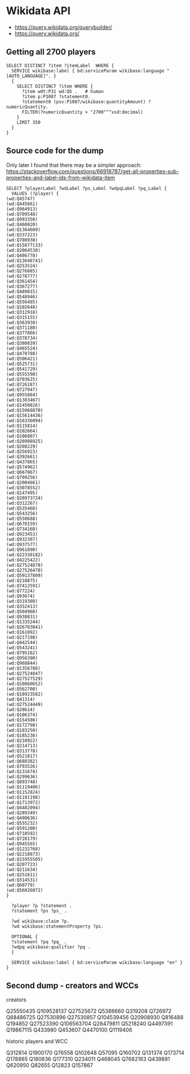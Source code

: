 # Wikidata API

- https://query.wikidata.org/querybuilder/
- https://query.wikidata.org/

## Getting all 2700 players

```
SELECT DISTINCT ?item ?itemLabel  WHERE {
  SERVICE wikibase:label { bd:serviceParam wikibase:language "[AUTO_LANGUAGE]". }
  {
    SELECT DISTINCT ?item WHERE {
      ?item wdt:P31 wd:Q5 .   # human
      ?item p:P1087 ?statement0.
      ?statement0 (psv:P1087/wikibase:quantityAmount) ?numericQuantity.
      FILTER(?numericQuantity > "2700"^^xsd:decimal)
    }
    LIMIT 350
  }
}

```

## Source code for the dump

Only later I found that there may be a simpler approach: https://stackoverflow.com/questions/66918787/get-all-properties-sub-properties-and-label-ids-from-wikidata-item

```
SELECT ?playerLabel ?wdLabel ?ps_Label ?wdpqLabel ?pq_Label {
  VALUES (?player) {
(wd:Q45747)
(wd:Q445661)
(wd:Q964913)
(wd:Q709548)
(wd:Q993350)
(wd:Q460020)
(wd:Q1364609)
(wd:Q337223)
(wd:Q708938)
(wd:Q15877133)
(wd:Q2064538)
(wd:Q486778)
(wd:Q13646741)
(wd:Q253524)
(wd:Q276885)
(wd:Q278777)
(wd:Q361454)
(wd:Q367277)
(wd:Q489015)
(wd:Q548946)
(wd:Q556485)
(wd:Q102648)
(wd:Q312918)
(wd:Q315155)
(wd:Q363938)
(wd:Q371180)
(wd:Q377866)
(wd:Q378734)
(wd:Q380839)
(wd:Q465524)
(wd:Q470788)
(wd:Q506421)
(wd:Q525731)
(wd:Q541729)
(wd:Q555598)
(wd:Q703625)
(wd:Q726187)
(wd:Q727947)
(wd:Q955884)
(wd:Q1383467)
(wd:Q1450826)
(wd:Q15068870)
(wd:Q15614436)
(wd:Q16336094)
(wd:Q115814)
(wd:Q102664)
(wd:Q106807)
(wd:Q20908925)
(wd:Q208229)
(wd:Q256923)
(wd:Q392661)
(wd:Q437865)
(wd:Q574962)
(wd:Q667067)
(wd:Q709256)
(wd:Q2004661)
(wd:Q3078552)
(wd:Q147495)
(wd:Q20973724)
(wd:Q312267)
(wd:Q535460)
(wd:Q543256)
(wd:Q550688)
(wd:Q670159)
(wd:Q734168)
(wd:Q923453)
(wd:Q932307)
(wd:Q937577)
(wd:Q961090)
(wd:Q22338182)
(wd:Q4225422)
(wd:Q27524878)
(wd:Q27526478)
(wd:Q59137809)
(wd:Q218875)
(wd:Q7412591)
(wd:Q77224)
(wd:Q93674)
(wd:Q319380)
(wd:Q352413)
(wd:Q504960)
(wd:Q938831)
(wd:Q1335244)
(wd:Q26703041)
(wd:Q161092)
(wd:Q217198)
(wd:Q442544)
(wd:Q543241)
(wd:Q795182)
(wd:Q956390)
(wd:Q968844)
(wd:Q1356780)
(wd:Q27524847)
(wd:Q27527529)
(wd:Q10860652)
(wd:Q562700)
(wd:Q18923582)
(wd:Q41314)
(wd:Q27524449)
(wd:Q28614)
(wd:Q106374)
(wd:Q154586)
(wd:Q172798)
(wd:Q183250)
(wd:Q185236)
(wd:Q210922)
(wd:Q214713)
(wd:Q313778)
(wd:Q521817)
(wd:Q688382)
(wd:Q793526)
(wd:Q131674)
(wd:Q299636)
(wd:Q893748)
(wd:Q1119406)
(wd:Q1152824)
(wd:Q1191198)
(wd:Q1713972)
(wd:Q4482094)
(wd:Q289349)
(wd:Q490636)
(wd:Q555232)
(wd:Q591200)
(wd:Q718592)
(wd:Q728179)
(wd:Q945565)
(wd:Q1232768)
(wd:Q2218873)
(wd:Q15955505)
(wd:Q207723)
(wd:Q211634)
(wd:Q251611)
(wd:Q314531)
(wd:Q60779)
(wd:Q56026072)
}
  
  ?player ?p ?statement .
  ?statement ?ps ?ps_ .
  
  ?wd wikibase:claim ?p.
  ?wd wikibase:statementProperty ?ps.
  
  OPTIONAL {
  ?statement ?pq ?pq_ .
  ?wdpq wikibase:qualifier ?pq .
  }
  
  SERVICE wikibase:label { bd:serviceParam wikibase:language "en" }
}

```

## Second dump - creators and WCCs

creators

Q25550435
Q109528137
Q27525672
Q5386660
Q319208
Q726972
Q68486725
Q27530896
Q27530857
Q104539456
Q20908930
Q816488
Q194852
Q27523390
Q106563704
Q28479811
Q5218240
Q4497391
Q19867115
Q433980
Q453607
Q4470100
Q1119406

historic players and WCC

Q312814
Q1900170
Q76558
Q102648
Q57095
Q160702
Q131374
Q173714
Q178865
Q180636
Q177310
Q234011
Q468045
Q7682163
Q439881
Q620950
Q82655
Q12823
Q157867
